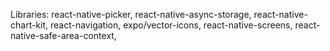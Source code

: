 Libraries:
react-native-picker,
react-native-async-storage,
react-native-chart-kit,
react-navigation,
expo/vector-icons,
react-native-screens,
react-native-safe-area-context,
